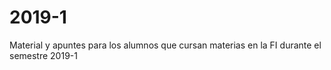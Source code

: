# 2019-1
Material y apuntes para los alumnos que cursan materias en la FI durante el semestre 2019-1
